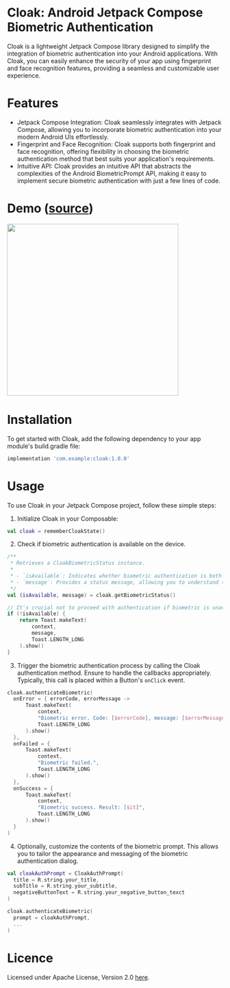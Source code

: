 # Cloak: Android Jetpack Compose Biometric Authentication
Cloak is a lightweight Jetpack Compose library designed to simplify the integration of biometric authentication into your Android applications. With Cloak, you can easily enhance the security of your app using fingerprint and face recognition features, providing a seamless and customizable user experience.

# Features
* Jetpack Compose Integration: Cloak seamlessly integrates with Jetpack Compose, allowing you to incorporate biometric authentication into your modern Android UIs effortlessly.
* Fingerprint and Face Recognition: Cloak supports both fingerprint and face recognition, offering flexibility in choosing the biometric authentication method that best suits your application's requirements.
* Intuitive API: Cloak provides an intuitive API that abstracts the complexities of the Android BiometricPrompt API, making it easy to implement secure biometric authentication with just a few lines of code.

# Demo ([source](https://github.com/maikkkko1/cloak-android/blob/main/app/src/main/java/com/maikkkko1/cloak/MainActivity.kt))
<img src="https://github.com/maikkkko1/cloak-android/assets/40298292/4bbe7d46-f21e-4013-8ff0-e91385ff3e50" width="400">

# Installation
To get started with Cloak, add the following dependency to your app module's build.gradle file:
```gradle
implementation 'com.example:cloak:1.0.0'
```

# Usage
To use Cloak in your Jetpack Compose project, follow these simple steps:

1. Initialize Cloak in your Composable:
```kotlin
val cloak = rememberCloakState()
```
2. Check if biometric authentication is available on the device.
```kotlin
/**
 * Retrieves a CloakBiometricStatus instance.
 *
 * - `isAvailable`: Indicates whether biometric authentication is both available and enabled on this device.
 * - `message`: Provides a status message, allowing you to understand the reasons behind any unavailability.
 */
val (isAvailable, message) = cloak.getBiometricStatus()

// It's crucial not to proceed with authentication if biometric is unavailable, as it will result in an exception.
if (!isAvailable) {
    return Toast.makeText(
        context,
        message,
        Toast.LENGTH_LONG
    ).show()
}
```
3. Trigger the biometric authentication process by calling the Cloak authentication method. Ensure to handle the callbacks appropriately. Typically, this call is placed within a Button's `onClick` event.
```kotlin
cloak.authenticateBiometric(
  onError = { errorCode, errorMessage ->
      Toast.makeText(
          context,
          "Biometric error. Code: [$errorCode], message: [$errorMessage]",
          Toast.LENGTH_LONG
      ).show()
  },
  onFailed = {
      Toast.makeText(
          context,
          "Biometric failed.",
          Toast.LENGTH_LONG
      ).show()
  },
  onSuccess = {
      Toast.makeText(
          context,
          "Biometric success. Result: [$it]",
          Toast.LENGTH_LONG
      ).show()
  }
)
```
4. Optionally, customize the contents of the biometric prompt. This allows you to tailor the appearance and messaging of the biometric authentication dialog.
```kotlin
val cloakAuthPrompt = CloakAuthPrompt(
  title = R.string.your_title,
  subTitle = R.string.your_subtitle,
  negativeButtonText = R.string.your_negative_button_texct
)

cloak.authenticateBiometric(
  prompt = cloakAuthPrompt,
  ...
)
```

# Licence

Licensed under Apache License, Version 2.0 [here](https://github.com/maikkkko1/cloak-android/blob/main/LICENSE).
